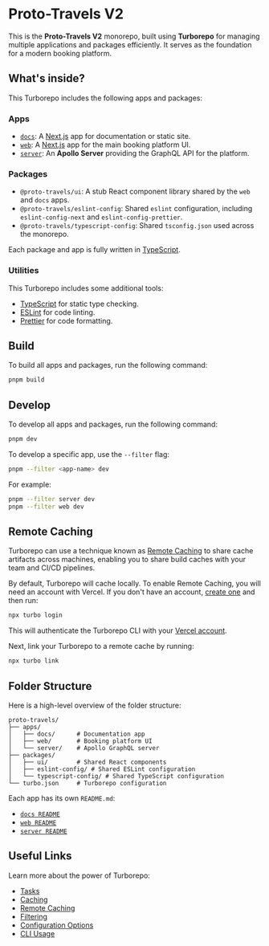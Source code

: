 # Proto-Travels V2

This is the **Proto-Travels V2** monorepo, built using **Turborepo** for managing multiple applications and packages efficiently. It serves as the foundation for a modern booking platform.

## What's inside?

This Turborepo includes the following apps and packages:

### Apps

- [`docs`](apps/docs/README.md): A [Next.js](https://nextjs.org/) app for documentation or static site.
- [`web`](apps/web/README.md): A [Next.js](https://nextjs.org/) app for the main booking platform UI.
- [`server`](apps/server/README.md): An **Apollo Server** providing the GraphQL API for the platform.

### Packages

- `@proto-travels/ui`: A stub React component library shared by the `web` and `docs` apps.
- `@proto-travels/eslint-config`: Shared `eslint` configuration, including `eslint-config-next` and `eslint-config-prettier`.
- `@proto-travels/typescript-config`: Shared `tsconfig.json` used across the monorepo.

Each package and app is fully written in [TypeScript](https://www.typescriptlang.org/).

### Utilities

This Turborepo includes some additional tools:

- [TypeScript](https://www.typescriptlang.org/) for static type checking.
- [ESLint](https://eslint.org/) for code linting.
- [Prettier](https://prettier.io) for code formatting.

## Build

To build all apps and packages, run the following command:

```sh
pnpm build
```

## Develop

To develop all apps and packages, run the following command:

```sh
pnpm dev
```

To develop a specific app, use the `--filter` flag:

```sh
pnpm --filter <app-name> dev
```

For example:

```sh
pnpm --filter server dev
pnpm --filter web dev
```

## Remote Caching

Turborepo can use a technique known as [Remote Caching](https://turbo.build/repo/docs/core-concepts/remote-caching) to share cache artifacts across machines, enabling you to share build caches with your team and CI/CD pipelines.

By default, Turborepo will cache locally. To enable Remote Caching, you will need an account with Vercel. If you don't have an account, [create one](https://vercel.com/signup) and then run:

```sh
npx turbo login
```

This will authenticate the Turborepo CLI with your [Vercel account](https://vercel.com/docs/concepts/personal-accounts/overview).

Next, link your Turborepo to a remote cache by running:

```sh
npx turbo link
```

## Folder Structure

Here is a high-level overview of the folder structure:

```
proto-travels/
├── apps/
│   ├── docs/      # Documentation app
│   ├── web/       # Booking platform UI
│   └── server/    # Apollo GraphQL server
├── packages/
│   ├── ui/        # Shared React components
│   ├── eslint-config/ # Shared ESLint configuration
│   └── typescript-config/ # Shared TypeScript configuration
└── turbo.json     # Turborepo configuration
```

Each app has its own `README.md`:

- [`docs README`](apps/docs/README.md)
- [`web README`](apps/web/README.md)
- [`server README`](apps/server/README.md)

## Useful Links

Learn more about the power of Turborepo:

- [Tasks](https://turbo.build/repo/docs/core-concepts/monorepos/running-tasks)
- [Caching](https://turbo.build/repo/docs/core-concepts/caching)
- [Remote Caching](https://turbo.build/repo/docs/core-concepts/remote-caching)
- [Filtering](https://turbo.build/repo/docs/core-concepts/monorepos/filtering)
- [Configuration Options](https://turbo.build/repo/docs/reference/configuration)
- [CLI Usage](https://turbo.build/repo/docs/reference/command-line-reference)
